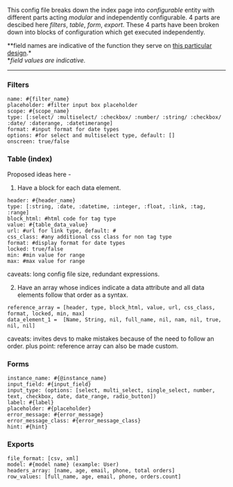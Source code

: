 This config file breaks down the index page into *configurable* entity with different parts acting *modular* and independently configurable. 4 parts are descibed here *filters*, *table*, *form*, *export*. These 4 parts have been broken down into blocks of configuration which get executed independently.

**field names are indicative of the function they serve on [this particular design](https://www.figma.com/file/4VGtOxC8k0EDCRtukAgF3E/Admin-panel?node-id=1218%3A59).*<br>
**field values are indicative.*
***

### Filters

```
name: #{filter_name}
placeholder: #filter input box placeholder
scope: #{scope_name}
type: [:select/ :multiselect/ :checkbox/ :number/ :string/ :checkbox/ :date/ :daterange, :datetimerange]
format: #input format for date types
options: #for select and multiselect type, default: []
onscreen: true/false
```

### Table (index)

Proposed ideas here - 
1. Have a block for each data element. 
```
header: #{header_name}
type: [:string, :date, :datetime, :integer, :float, :link, :tag, :range]
block_html: #html code for tag type
value: #{table_data_value}
url: #url for link type, default: #
css_class: #any additional css class for non tag type
format: #display format for date types
locked: true/false
min: #min value for range
max: #max value for range
```
caveats: long config file size, redundant expressions.

2. Have an array whose indices indicate a data attribute and all data elements follow that order as a syntax.
```
reference_array = [header, type, block_html, value, url, css_class, format, locked, min, max]
data_element_1 =  [Name, String, nil, full_name, nil, nam, nil, true, nil, nil]
```
caveats: invites devs to make mistakes because of the need to follow an order.
plus point: reference array can also be made custom. 

### Forms

```
instance_name: #{@instance_name}
input_field: #{input_field}
input_type: (options: [select, multi_select, single_select, number, text, checkbox, date, date_range, radio_button])
label: #{label}
placeholder: #{placeholder}
error_message: #{error_message}
error_message_class: #{error_message_class}
hint: #{hint}
```

### Exports

```
file_format: [csv, xml]
model: #{model name} (example: User)
headers_array: [name, age, email, phone, total orders]
row_values: [full_name, age, email, phone, orders.count]

```
